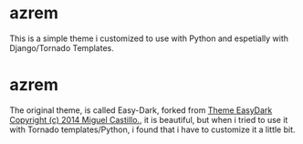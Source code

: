 azrem
=====

This is a simple theme i customized to use with Python and espetially with Django/Tornado Templates.

azrem
=====
The original theme, is called Easy-Dark, forked from [Theme EasyDark Copyright (c) 2014 Miguel Castillo.][1], it is beautiful, but when i tried to use it with Tornado templates/Python, i found that i have to customize it a little bit.

[1]:https://github.com/Brackets-Themes/EasyDark
